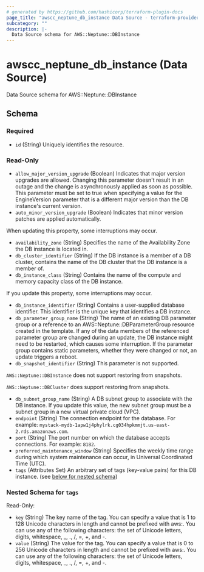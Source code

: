 ```yaml
---
# generated by https://github.com/hashicorp/terraform-plugin-docs
page_title: "awscc_neptune_db_instance Data Source - terraform-provider-awscc"
subcategory: ""
description: |-
  Data Source schema for AWS::Neptune::DBInstance
---
```


# awscc_neptune_db_instance (Data Source)

Data Source schema for AWS::Neptune::DBInstance



<!-- schema generated by tfplugindocs -->
## Schema

### Required

- `id` (String) Uniquely identifies the resource.

### Read-Only

- `allow_major_version_upgrade` (Boolean) Indicates that major version upgrades are allowed. Changing this parameter doesn't result in an outage and the change is asynchronously applied as soon as possible. This parameter must be set to true when specifying a value for the EngineVersion parameter that is a different major version than the DB instance's current version.
- `auto_minor_version_upgrade` (Boolean) Indicates that minor version patches are applied automatically.

When updating this property, some interruptions may occur.
- `availability_zone` (String) Specifies the name of the Availability Zone the DB instance is located in.
- `db_cluster_identifier` (String) If the DB instance is a member of a DB cluster, contains the name of the DB cluster that the DB instance is a member of.
- `db_instance_class` (String) Contains the name of the compute and memory capacity class of the DB instance.

If you update this property, some interruptions may occur.
- `db_instance_identifier` (String) Contains a user-supplied database identifier. This identifier is the unique key that identifies a DB instance.
- `db_parameter_group_name` (String) The name of an existing DB parameter group or a reference to an AWS::Neptune::DBParameterGroup resource created in the template. If any of the data members of the referenced parameter group are changed during an update, the DB instance might need to be restarted, which causes some interruption. If the parameter group contains static parameters, whether they were changed or not, an update triggers a reboot.
- `db_snapshot_identifier` (String) This parameter is not supported.

`AWS::Neptune::DBInstance` does not support restoring from snapshots.

`AWS::Neptune::DBCluster` does support restoring from snapshots.
- `db_subnet_group_name` (String) A DB subnet group to associate with the DB instance. If you update this value, the new subnet group must be a subnet group in a new virtual private cloud (VPC).
- `endpoint` (String) The connection endpoint for the database. For example: `mystack-mydb-1apw1j4phylrk.cg034hpkmmjt.us-east-2.rds.amazonaws.com`.
- `port` (String) The port number on which the database accepts connections. For example: `8182`.
- `preferred_maintenance_window` (String) Specifies the weekly time range during which system maintenance can occur, in Universal Coordinated Time (UTC).
- `tags` (Attributes Set) An arbitrary set of tags (key-value pairs) for this DB instance. (see [below for nested schema](#nestedatt--tags))

<a id="nestedatt--tags"></a>
### Nested Schema for `tags`

Read-Only:

- `key` (String) The key name of the tag. You can specify a value that is 1 to 128 Unicode characters in length and cannot be prefixed with aws:. You can use any of the following characters: the set of Unicode letters, digits, whitespace, _, ., /, =, +, and -.
- `value` (String) The value for the tag. You can specify a value that is 0 to 256 Unicode characters in length and cannot be prefixed with aws:. You can use any of the following characters: the set of Unicode letters, digits, whitespace, _, ., /, =, +, and -.
